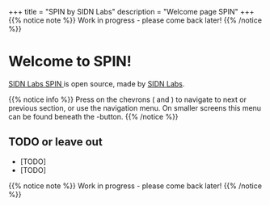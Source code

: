 +++
title = "SPIN by SIDN Labs"
description = "Welcome page SPIN"
+++
{{% notice note %}}
Work in progress - please come back later!
{{% /notice %}}

# Welcome to SPIN!
[SIDN Labs SPIN <i class='fa fa-github'></i>](https://github.com/sidn/spin) is open source, made by [SIDN Labs](https://www.sidnlabs.nl).

{{% notice info %}}
Press on the chevrons (<i class='fa fa-chevron-left'></i> and
<i class='fa fa-chevron-right'></i>) to navigate to next or previous section, or use the
navigation menu. On smaller screens this menu can be found beneath the <i class="fa
fa-bars"></i>-button.
{{% /notice %}}

## TODO or leave out

* [TODO]
* [TODO]


{{% notice note %}}
Work in progress - please come back later!
{{% /notice %}}
